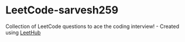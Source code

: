 # LeetCode-sarvesh259
Collection of LeetCode questions to ace the coding interview! - Created using [LeetHub](https://github.com/QasimWani/LeetHub)
